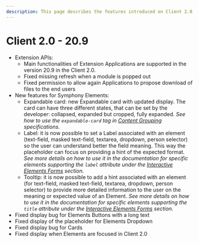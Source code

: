 ```yaml
---
description: This page describes the features introduced on Client 2.0 (20.9) version
---
```


# Client 2.0 - 20.9

* Extension APIs:
  * Main functionalities of Extension Applications are supported in the version 20.9 in the Client 2.0.
  * Fixed missing refresh when a module is popped out
  * Fixed permission to allow again Applications to propose download of files to the end users
* New features for Symphony Elements:
  * Expandable card: new Expandable card with updated display. The card can have three different states, that can be set by the developer: collapsed, expanded but cropped, fully expanded. _See how to use the `expandable-card` tag in _[_Content Grouping_](../../../building-bots-on-symphony/messages/overview-of-messageml/messageml-basic-format-tags/content-grouping.md)_ specifications._
  * Label: it is now possible to set a Label associated with an element (text-field, masked text-field, textarea, dropdown, person selector) so the user can understand better the field meaning. This way the placeholder can focus on providing a hint of the expected format. _See more details on how to use it in the documentation for specific elements supporting the `label` attribute under the _[_Interactive Elements Forms_](../../../building-bots-on-symphony/messages/overview-of-messageml/symphony-elements-1/)_ section._
  * Tooltip: it is now possible to add a hint associated with an element (for text-field, masked text-field, textarea, dropdown, person selector) to provide more detailed information to the user on the meaning or expected value of an Element. _See more details on how to use it in the documentation for specific elements supporting the `title` attribute under the _[_Interactive Elements Forms_](../../../building-bots-on-symphony/messages/overview-of-messageml/symphony-elements-1/)_ section._
* Fixed display bug for Elements Buttons with a long text
* Fixed display of the placeholder for Elements Dropdown
* Fixed display bug for Cards
* Fixed display when Elements are focused in Client 2.0
